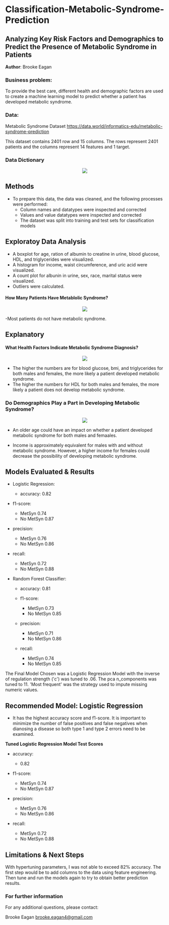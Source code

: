 # Classification-Metabolic-Syndrome-Prediction
## Analyzing Key Risk Factors and Demographics to Predict the Presence of Metabolic Syndrome in Patients

**Author**: Brooke Eagan

### Business problem:
To provide the best care, different health and demographic factors are used to create a machine learning model to predict whether a patient has developed metabolic syndrome.



### Data:
Metabolic Syndrome Dataset https://data.world/informatics-edu/metabolic-syndrome-prediction

This dataset contains 2401 row and 15 columns. The rows represent 2401 patients and the columns represent 14 features and 1 target.
### Data Dictionary
<p align = "center"> 
  <img src = "Metabolic Syndrome Data Dictionary.png"> 
</p>

## Methods
- To prepare this data, the data was cleaned, and the following processes were performed:
  - Column names and datatypes were inspected and corrected 
  - Values and value datatypes were inspected and corrected
  - The dataset was split into training and test sets for classification models

## Exploratoy Data Analysis
- A boxplot for age, ration of albumin to creatine in urine, blood glucose, HDL, and triglycerides were visualized.
- A histogram for income, waist circumference, and uric acid were visualized.
- A count plot for albunin in urine, sex, race, marital status were visualized.
- Outliers were calculated.


#### How Many Patients Have Metablolic Syndrome?
<p align = "center"> 
  <img src = "Metabolic Syndrome Count Plot.png">
</p>

-Most patients do not have metabolic syndrome.

## Explanatory 

#### What Health Factors Indicate Metabolic Syndrome Diagnosis?
<p align = "center"> 
  <img src = "https://raw.githubusercontent.com/Beagan19/Classification-Metabolic-Syndrome-Prediction/main/Presence of Metabolic Syndrome Based on Risk Factors.png">
</p>

- The higher the numbers are for blood glucose, bmi, and triglycerides for both males and females, the more likely a patient developed metabolic syndrome.
- The higher the numbers for HDL for both males and females, the more likely a patient does not develop metabolic syndrome.
### Do Demographics Play a Part in Developing Metabolic Syndrome?
<p align = "center"> 
  <img src = "Presence of Metabolic Syndrome Based on Demographics.png">
</p>

- An older age could have an impact on whether a patient developed metabolic syndrome for both males and femaales.

- Income is approximately equivalent for males with and without metabolic syndrome. However, a higher income for females could decrease the possibility of developing metabolic syndrome.
## Models Evaluated & Results
- Logistic Regression:
  - accuracy: 0.82

- f1-score:
  - MetSyn     0.74
  - No MetSyn  0.87
  
- precision:
  - MetSyn     0.76
  - No MetSyn  0.86

- recall:
  - MetSyn     0.72
  - No MetSyn  0.88

- Random Forest Classifier:
  - accuracy: 0.81

  - f1-score:
    - MetSyn     0.73
    - No MetSyn  0.85
  
  - precision:
    - MetSyn     0.71
    - No MetSyn  0.86

  - recall:
    - MetSyn     0.74
    - No MetSyn  0.85

The Final Model Chosen was a Logistic Regression Model with the inverse of regulation strength ('c') was tuned to .06. The pca n_components was tuned to 11. 'Most frequent' was the strategy used to impute missing numeric values. 

## Recommended Model: Logistic Regression
- It has the highest accuracy score and f1-score. It is important to minimize the number of false positives and false negatives when dianosing a disease so both type 1 and type 2 errors need to be examined.

**Tuned Logistic Regression Model Test Scores**

- accuracy:
  - 0.82

- f1-score:
  - MetSyn     0.74
  - No MetSyn  0.87
  
- precision:
  - MetSyn     0.76
  - No MetSyn  0.86

- recall:
  - MetSyn     0.72
  - No MetSyn  0.88


## Limitations & Next Steps

With hypertuning parameters, I was not able to exceed 82% accuracy. The first step would be to add columns to the data using feature engineering. Then tune and run the models again to try to obtain better prediction results.


### For further information


For any additional questions, please contact:

Brooke Eagan
brooke.eagan4@gmail.com

